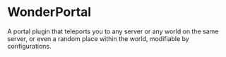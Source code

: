 # WonderPortal
A portal plugin that teleports you to any server or any world on the same server, or even a random place within the world, modifiable by configurations.
